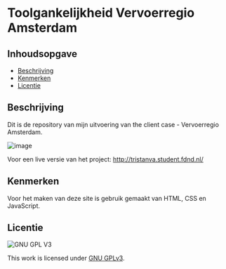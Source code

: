 # Toolgankelijkheid Vervoerregio Amsterdam

## Inhoudsopgave

  * [Beschrijving](#beschrijving)
  * [Kenmerken](#kenmerken)
  * [Licentie](#licentie)

## Beschrijving
Dit is de repository van mijn uitvoering van the client case - Vervoerregio Amsterdam.

![image](https://user-images.githubusercontent.com/43402897/194764923-5da3c790-8201-4f8e-9cc8-e2a28ea3118a.png)

Voor een live versie van het project: http://tristanva.student.fdnd.nl/

## Kenmerken
Voor het maken van deze site is gebruik gemaakt van HTML, CSS en JavaScript.

## Licentie

![GNU GPL V3](https://www.gnu.org/graphics/gplv3-127x51.png)

This work is licensed under [GNU GPLv3](./LICENSE).
